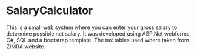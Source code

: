 # SalaryCalculator
This is a small web system where you can enter your gross salary to determine possible net salary. It was developed using ASP.Net webforms, C#, SQL and a bootstrap template. The tax tables used where taken from ZIMRA website.
